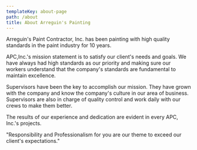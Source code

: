 ```yaml
---
templateKey: about-page
path: /about
title: About Arreguin's Painting
---
```

Arreguin's Paint Contractor, Inc. has been painting with high quality standards in the paint industry for 10 years.

APC,Inc.'s mission statement is to satisfy our client's needs and goals. We have always had high standards as our priority and making sure our workers understand that the company's standards are fundamental to maintain excellence.

Supervisors have been the key to accomplish our mission. They have grown with the company and know the company's culture in our area of business. Supervisors are also in charge of quality control and work daily with our crews to make them better.

The results of our experience and dedication are evident in every APC, Inc.'s projects.



"Responsibility and Professionalism for you are our theme to exceed our client's expectations."